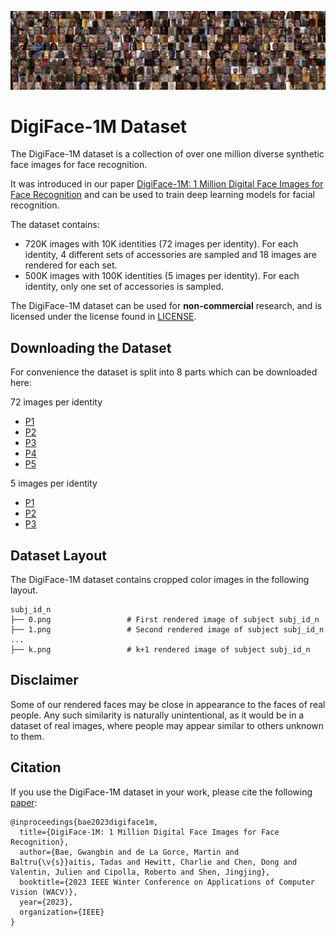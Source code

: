 ![Dataset Preview](docs/img/sx-data.jpg)

# DigiFace-1M Dataset

The DigiFace-1M dataset is a collection of over one million diverse synthetic face images for face recognition.

It was introduced in our paper [DigiFace-1M: 1 Million Digital Face Images for Face Recognition](https://microsoft.github.io/DigiFace1M) and can be used to train deep learning models for facial recognition.

The dataset contains:

- 720K images with 10K identities (72 images per identity). For each identity, 4 different sets of accessories are sampled and 18 images are rendered for each set.
- 500K images with 100K identities (5 images per identity). For each identity, only one set of accessories is sampled.

The DigiFace-1M dataset can be used for **non-commercial** research, and is licensed under the license found in [LICENSE](LICENSE).

## Downloading the Dataset

For convenience the dataset is split into 8 parts which can be downloaded here: 

72 images per identity 
- [P1](https://facesyntheticspubwedata.blob.core.windows.net/wacv-2023/subjects_0-1999_72_imgs.zip)
- [P2](https://facesyntheticspubwedata.blob.core.windows.net/wacv-2023/subjects_2000-3999_72_imgs.zip)
- [P3](https://facesyntheticspubwedata.blob.core.windows.net/wacv-2023/subjects_4000-5999_72_imgs.zip)
- [P4](https://facesyntheticspubwedata.blob.core.windows.net/wacv-2023/subjects_6000-7999_72_imgs.zip)
- [P5](https://facesyntheticspubwedata.blob.core.windows.net/wacv-2023/subjects_8000-9999_72_imgs.zip)

5 images per identity
- [P1](https://facesyntheticspubwedata.blob.core.windows.net/wacv-2023/subjects_100000-133332_5_imgs.zip)
- [P2](https://facesyntheticspubwedata.blob.core.windows.net/wacv-2023/subjects_133333-166665_5_imgs.zip)
- [P3](https://facesyntheticspubwedata.blob.core.windows.net/wacv-2023/subjects_166666-199998_5_imgs.zip)

## Dataset Layout

The DigiFace-1M dataset contains cropped color images in the following layout.

```
subj_id_n
├── 0.png                 # First rendered image of subject subj_id_n
├── 1.png                 # Second rendered image of subject subj_id_n
...
├── k.png                 # k+1 rendered image of subject subj_id_n
```

## Disclaimer

Some of our rendered faces may be close in appearance to the faces of real people.
Any such similarity is naturally unintentional, as it would be in a dataset of real images, where people may appear similar to others unknown to them.

## Citation

If you use the DigiFace-1M dataset in your work, please cite the following [paper](https://github.com/microsoft/DigiFace1M/raw/main/paper.pdf):

```
@inproceedings{bae2023digiface1m,
  title={DigiFace-1M: 1 Million Digital Face Images for Face Recognition},
  author={Bae, Gwangbin and de La Gorce, Martin and Baltru{\v{s}}aitis, Tadas and Hewitt, Charlie and Chen, Dong and Valentin, Julien and Cipolla, Roberto and Shen, Jingjing},
  booktitle={2023 IEEE Winter Conference on Applications of Computer Vision (WACV)},
  year={2023},
  organization={IEEE}
}
```
